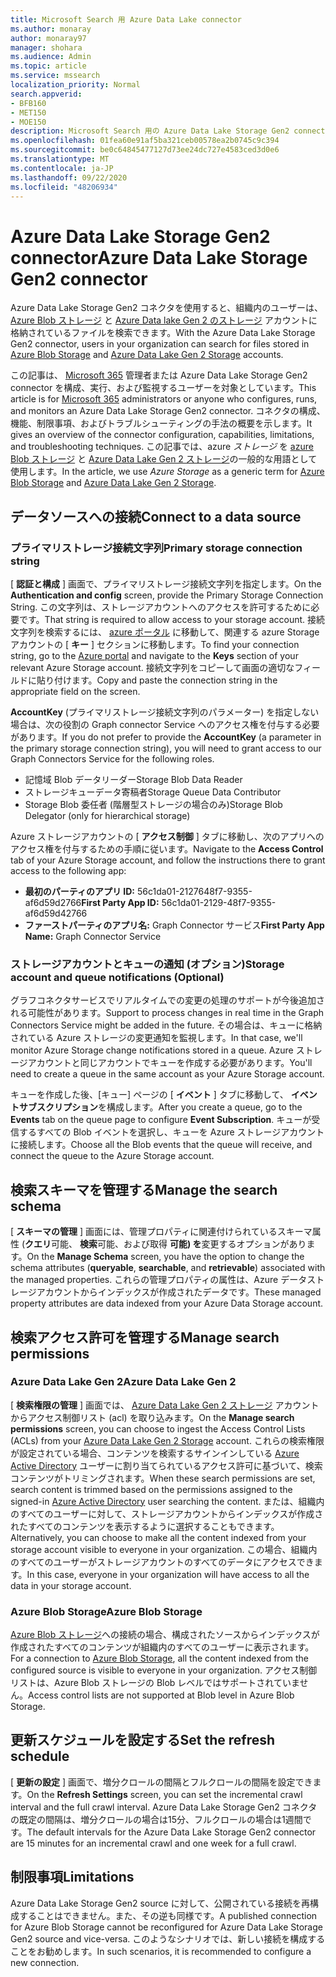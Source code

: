```yaml
---
title: Microsoft Search 用 Azure Data Lake connector
ms.author: monaray
author: monaray97
manager: shohara
ms.audience: Admin
ms.topic: article
ms.service: mssearch
localization_priority: Normal
search.appverid:
- BFB160
- MET150
- MOE150
description: Microsoft Search 用の Azure Data Lake Storage Gen2 connector をセットアップする
ms.openlocfilehash: 01fea60e91af5ba321ceb00578ea2b0745c9c394
ms.sourcegitcommit: be0c64845477127d73ee24dc727e4583ced3d0e6
ms.translationtype: MT
ms.contentlocale: ja-JP
ms.lasthandoff: 09/22/2020
ms.locfileid: "48206934"
---
```

# <a name="azure-data-lake-storage-gen2-connector"></a><span data-ttu-id="08c3b-103">Azure Data Lake Storage Gen2 connector</span><span class="sxs-lookup"><span data-stu-id="08c3b-103">Azure Data Lake Storage Gen2 connector</span></span>

<span data-ttu-id="08c3b-104">Azure Data Lake Storage Gen2 コネクタを使用すると、組織内のユーザーは、 [Azure Blob ストレージ](https://docs.microsoft.com/azure/storage/blobs/storage-blobs-introduction) と [Azure Data lake Gen 2 のストレージ](https://docs.microsoft.com/azure/storage/blobs/data-lake-storage-introduction) アカウントに格納されているファイルを検索できます。</span><span class="sxs-lookup"><span data-stu-id="08c3b-104">With the Azure Data Lake Storage Gen2 connector, users in your organization can search for files stored in [Azure Blob Storage](https://docs.microsoft.com/azure/storage/blobs/storage-blobs-introduction) and [Azure Data Lake Gen 2 Storage](https://docs.microsoft.com/azure/storage/blobs/data-lake-storage-introduction) accounts.</span></span>

<span data-ttu-id="08c3b-105">この記事は、 [Microsoft 365](https://www.microsoft.com/microsoft-365) 管理者または Azure Data Lake Storage Gen2 connector を構成、実行、および監視するユーザーを対象としています。</span><span class="sxs-lookup"><span data-stu-id="08c3b-105">This article is for [Microsoft 365](https://www.microsoft.com/microsoft-365) administrators or anyone who configures, runs, and monitors an Azure Data Lake Storage Gen2 connector.</span></span> <span data-ttu-id="08c3b-106">コネクタの構成、機能、制限事項、およびトラブルシューティングの手法の概要を示します。</span><span class="sxs-lookup"><span data-stu-id="08c3b-106">It gives an overview of the connector configuration, capabilities, limitations, and troubleshooting techniques.</span></span> <span data-ttu-id="08c3b-107">この記事では、azure *ストレージ* を [azure Blob ストレージ](https://docs.microsoft.com/azure/storage/blobs/storage-blobs-introduction) と [Azure Data Lake Gen 2 ストレージ](https://docs.microsoft.com/azure/storage/blobs/data-lake-storage-introduction)の一般的な用語として使用します。</span><span class="sxs-lookup"><span data-stu-id="08c3b-107">In the article, we use *Azure Storage* as a generic term for [Azure Blob Storage](https://docs.microsoft.com/azure/storage/blobs/storage-blobs-introduction) and [Azure Data Lake Gen 2 Storage](https://docs.microsoft.com/azure/storage/blobs/data-lake-storage-introduction).</span></span>

## <a name="connect-to-a-data-source"></a><span data-ttu-id="08c3b-108">データソースへの接続</span><span class="sxs-lookup"><span data-stu-id="08c3b-108">Connect to a data source</span></span>
### <a name="primary-storage-connection-string"></a><span data-ttu-id="08c3b-109">プライマリストレージ接続文字列</span><span class="sxs-lookup"><span data-stu-id="08c3b-109">Primary storage connection string</span></span> 
<span data-ttu-id="08c3b-110">[ **認証と構成** ] 画面で、プライマリストレージ接続文字列を指定します。</span><span class="sxs-lookup"><span data-stu-id="08c3b-110">On the **Authentication and config** screen, provide the Primary Storage Connection String.</span></span> <span data-ttu-id="08c3b-111">この文字列は、ストレージアカウントへのアクセスを許可するために必要です。</span><span class="sxs-lookup"><span data-stu-id="08c3b-111">That string is required to allow access to your storage account.</span></span> <span data-ttu-id="08c3b-112">接続文字列を検索するには、 [azure ポータル](https://ms.portal.azure.com/#home) に移動して、関連する azure Storage アカウントの [ **キー** ] セクションに移動します。</span><span class="sxs-lookup"><span data-stu-id="08c3b-112">To find your connection string, go to the [Azure portal](https://ms.portal.azure.com/#home) and navigate to the **Keys** section of your relevant Azure Storage account.</span></span> <span data-ttu-id="08c3b-113">接続文字列をコピーして画面の適切なフィールドに貼り付けます。</span><span class="sxs-lookup"><span data-stu-id="08c3b-113">Copy and paste the connection string in the appropriate field on the screen.</span></span>

<span data-ttu-id="08c3b-114">**AccountKey** (プライマリストレージ接続文字列のパラメーター) を指定しない場合は、次の役割の Graph connector Service へのアクセス権を付与する必要があります。</span><span class="sxs-lookup"><span data-stu-id="08c3b-114">If you do not prefer to provide the **AccountKey** (a parameter in the primary storage connection string), you will need to grant access to our Graph Connectors Service for the following roles.</span></span> 
* <span data-ttu-id="08c3b-115">記憶域 Blob データリーダー</span><span class="sxs-lookup"><span data-stu-id="08c3b-115">Storage Blob Data Reader</span></span>
* <span data-ttu-id="08c3b-116">ストレージキューデータ寄稿者</span><span class="sxs-lookup"><span data-stu-id="08c3b-116">Storage Queue Data Contributor</span></span>
* <span data-ttu-id="08c3b-117">Storage Blob 委任者 (階層型ストレージの場合のみ)</span><span class="sxs-lookup"><span data-stu-id="08c3b-117">Storage Blob Delegator (only for hierarchical storage)</span></span>

<span data-ttu-id="08c3b-118">Azure ストレージアカウントの [ **アクセス制御** ] タブに移動し、次のアプリへのアクセス権を付与するための手順に従います。</span><span class="sxs-lookup"><span data-stu-id="08c3b-118">Navigate to the **Access Control** tab of your Azure Storage account, and follow the instructions there to grant access to the following app:</span></span>
* <span data-ttu-id="08c3b-119">**最初のパーティのアプリ ID:** 56c1da01-2127648f7-9355-af6d59d2766</span><span class="sxs-lookup"><span data-stu-id="08c3b-119">**First Party App ID:** 56c1da01-2129-48f7-9355-af6d59d42766</span></span>
* <span data-ttu-id="08c3b-120">**ファーストパーティのアプリ名:** Graph Connector サービス</span><span class="sxs-lookup"><span data-stu-id="08c3b-120">**First Party App Name:** Graph Connector Service</span></span>

### <a name="storage-account-and-queue-notifications-optional"></a><span data-ttu-id="08c3b-121">ストレージアカウントとキューの通知 (オプション)</span><span class="sxs-lookup"><span data-stu-id="08c3b-121">Storage account and queue notifications (Optional)</span></span>
<span data-ttu-id="08c3b-122">グラフコネクタサービスでリアルタイムでの変更の処理のサポートが今後追加される可能性があります。</span><span class="sxs-lookup"><span data-stu-id="08c3b-122">Support to process changes in real time in the Graph Connectors Service might be added in the future.</span></span> <span data-ttu-id="08c3b-123">その場合は、キューに格納されている Azure ストレージの変更通知を監視します。</span><span class="sxs-lookup"><span data-stu-id="08c3b-123">In that case, we'll monitor Azure Storage change notifications stored in a queue.</span></span> <span data-ttu-id="08c3b-124">Azure ストレージアカウントと同じアカウントでキューを作成する必要があります。</span><span class="sxs-lookup"><span data-stu-id="08c3b-124">You'll need to create a queue in the same account as your Azure Storage account.</span></span>

<span data-ttu-id="08c3b-125">キューを作成した後、[キュー] ページの [ **イベント** ] タブに移動して、 **イベントサブスクリプション**を構成します。</span><span class="sxs-lookup"><span data-stu-id="08c3b-125">After you create a queue, go to the **Events** tab on the queue page to configure **Event Subscription**.</span></span> <span data-ttu-id="08c3b-126">キューが受信するすべての Blob イベントを選択し、キューを Azure ストレージアカウントに接続します。</span><span class="sxs-lookup"><span data-stu-id="08c3b-126">Choose all the Blob events that the queue will receive, and connect the queue to the Azure Storage account.</span></span>

## <a name="manage-the-search-schema"></a><span data-ttu-id="08c3b-127">検索スキーマを管理する</span><span class="sxs-lookup"><span data-stu-id="08c3b-127">Manage the search schema</span></span>
<span data-ttu-id="08c3b-128">[ **スキーマの管理** ] 画面には、管理プロパティに関連付けられているスキーマ属性 (**クエリ**可能、 **検索**可能、および取得 **可能) を**変更するオプションがあります。</span><span class="sxs-lookup"><span data-stu-id="08c3b-128">On the **Manage Schema** screen, you have the option to change the schema attributes (**queryable**, **searchable**, and **retrievable**) associated with the managed properties.</span></span> <span data-ttu-id="08c3b-129">これらの管理プロパティの属性は、Azure データストレージアカウントからインデックスが作成されたデータです。</span><span class="sxs-lookup"><span data-stu-id="08c3b-129">These managed property attributes are data indexed from your Azure Data Storage account.</span></span>

## <a name="manage-search-permissions"></a><span data-ttu-id="08c3b-130">検索アクセス許可を管理する</span><span class="sxs-lookup"><span data-stu-id="08c3b-130">Manage search permissions</span></span>
### <a name="azure-data-lake-gen-2"></a><span data-ttu-id="08c3b-131">Azure Data Lake Gen 2</span><span class="sxs-lookup"><span data-stu-id="08c3b-131">Azure Data Lake Gen 2</span></span>
<span data-ttu-id="08c3b-132">[ **検索権限の管理** ] 画面では、 [Azure Data Lake Gen 2 ストレージ](https://docs.microsoft.com/azure/storage/blobs/data-lake-storage-introduction) アカウントからアクセス制御リスト (acl) を取り込みます。</span><span class="sxs-lookup"><span data-stu-id="08c3b-132">On the **Manage search permissions** screen, you can choose to ingest the Access Control Lists (ACLs) from your [Azure Data Lake Gen 2 Storage](https://docs.microsoft.com/azure/storage/blobs/data-lake-storage-introduction) account.</span></span> <span data-ttu-id="08c3b-133">これらの検索権限が設定されている場合、コンテンツを検索するサインインしている [Azure Active Directory](https://docs.microsoft.com/azure/active-directory/) ユーザーに割り当てられているアクセス許可に基づいて、検索コンテンツがトリミングされます。</span><span class="sxs-lookup"><span data-stu-id="08c3b-133">When these search permissions are set, search content is trimmed based on the permissions assigned to the signed-in [Azure Active Directory](https://docs.microsoft.com/azure/active-directory/) user searching the content.</span></span> <span data-ttu-id="08c3b-134">または、組織内のすべてのユーザーに対して、ストレージアカウントからインデックスが作成されたすべてのコンテンツを表示するように選択することもできます。</span><span class="sxs-lookup"><span data-stu-id="08c3b-134">Alternatively, you can choose to make all the content indexed from your storage account visible to everyone in your organization.</span></span> <span data-ttu-id="08c3b-135">この場合、組織内のすべてのユーザーがストレージアカウントのすべてのデータにアクセスできます。</span><span class="sxs-lookup"><span data-stu-id="08c3b-135">In this case, everyone in your organization will have access to all the data in your storage account.</span></span>

### <a name="azure-blob-storage"></a><span data-ttu-id="08c3b-136">Azure Blob Storage</span><span class="sxs-lookup"><span data-stu-id="08c3b-136">Azure Blob Storage</span></span>
<span data-ttu-id="08c3b-137">[Azure Blob ストレージ](https://docs.microsoft.com/azure/storage/blobs/storage-blobs-introduction)への接続の場合、構成されたソースからインデックスが作成されたすべてのコンテンツが組織内のすべてのユーザーに表示されます。</span><span class="sxs-lookup"><span data-stu-id="08c3b-137">For a connection to [Azure Blob Storage](https://docs.microsoft.com/azure/storage/blobs/storage-blobs-introduction), all the content indexed from the configured source is visible to everyone in your organization.</span></span> <span data-ttu-id="08c3b-138">アクセス制御リストは、Azure Blob ストレージの Blob レベルではサポートされていません。</span><span class="sxs-lookup"><span data-stu-id="08c3b-138">Access control lists are not supported at Blob level in Azure Blob Storage.</span></span>

## <a name="set-the-refresh-schedule"></a><span data-ttu-id="08c3b-139">更新スケジュールを設定する</span><span class="sxs-lookup"><span data-stu-id="08c3b-139">Set the refresh schedule</span></span>
<span data-ttu-id="08c3b-140">[ **更新の設定** ] 画面で、増分クロールの間隔とフルクロールの間隔を設定できます。</span><span class="sxs-lookup"><span data-stu-id="08c3b-140">On the **Refresh Settings** screen, you can set the incremental crawl interval and the full crawl interval.</span></span> <span data-ttu-id="08c3b-141">Azure Data Lake Storage Gen2 コネクタの既定の間隔は、増分クロールの場合は15分、フルクロールの場合は1週間です。</span><span class="sxs-lookup"><span data-stu-id="08c3b-141">The default intervals for the Azure Data Lake Storage Gen2 connector are 15 minutes for an incremental crawl and one week for a full crawl.</span></span>

## <a name="limitations"></a><span data-ttu-id="08c3b-142">制限事項</span><span class="sxs-lookup"><span data-stu-id="08c3b-142">Limitations</span></span>
<span data-ttu-id="08c3b-143">Azure Data Lake Storage Gen2 source に対して、公開されている接続を再構成することはできません。また、その逆も同様です。</span><span class="sxs-lookup"><span data-stu-id="08c3b-143">A published connection for Azure Blob Storage cannot be reconfigured for Azure Data Lake Storage Gen2 source and vice-versa.</span></span> <span data-ttu-id="08c3b-144">このようなシナリオでは、新しい接続を構成することをお勧めします。</span><span class="sxs-lookup"><span data-stu-id="08c3b-144">In such scenarios, it is recommended to configure a new connection.</span></span>
